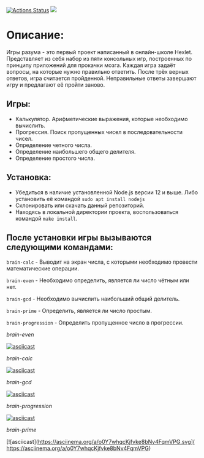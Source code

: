 [![Actions Status](https://github.com/vadim2030/frontend-project-44/workflows/hexlet-check/badge.svg)](https://github.com/vadim2030/frontend-project-44/actions)
<a href="https://codeclimate.com/github/vadim2030/frontend-project-44/maintainability"><img src="https://api.codeclimate.com/v1/badges/959a1baab78b9d00d47a/maintainability" /></a>

# Описание:

Игры разума - это первый проект написанный в онлайн-школе Hexlet. 
Представляет из себя набор из пяти консольных игр, построенных по принципу приложений для прокачки мозга. Каждая игра задаёт вопросы, на которые нужно правильно ответить. После трёх верных ответов, игра считается пройденной. Неправильные ответы завершают игру и предлагают её пройти заново.

## Игры:
+ Калькулятор. Арифметические выражения, которые необходимо вычислить.
+ Прогрессия. Поиск пропущенных чисел в последовательности чисел.
+ Определение четного числа.
+ Определение наибольшего общего делителя.
+ Определение простого числа.

## Установка: 
+ Убедиться в наличие установленной Node.js версии 12 и выше. Либо установить её командой `sudo apt install nodejs`
+ Склонировать или скачать данный репозиторий.
+ Находясь в локальной директории проекта, воспользоваться командой `make install`.

## После установки игры вызываются следующими командами:
`brain-calc` - Выводит на экран числа, с которыми необходимо провести математические операции.

`brain-even` - Необходимо определить, является ли число чётным или нет.

`brain-gcd` - Необходимо вычислить наибольший общий делитель.

`brain-prime` - Определить, является ли число простым.

`brain-progression` - Определить пропущенное число в прогрессии. 

*brain-even*

[![asciicast](https://asciinema.org/a/8yohtp0BrjQlF2SEQgX87LMvQ.svg)](https://asciinema.org/a/8yohtp0BrjQlF2SEQgX87LMvQ)

*brain-calc*

[![asciicast](https://asciinema.org/a/PdaWpZCYxlhmywpy23aHaSkvy.svg)](https://asciinema.org/a/PdaWpZCYxlhmywpy23aHaSkvy)

*brain-gcd*

[![asciicast](https://asciinema.org/a/xcqOvvoA9QxKf7eOzbqzRTFFE.svg)](https://asciinema.org/a/xcqOvvoA9QxKf7eOzbqzRTFFE)

*brain-progression*

[![asciicast](https://asciinema.org/a/pCf5iiS9WLRVE6llT0yuvIo3X.svg)](https://asciinema.org/a/pCf5iiS9WLRVE6llT0yuvIo3X)

*brain-prime*

[![asciicast](https://asciinema.org/a/o0Y7whqcKjfvke8bNv4FqmVPG.svg]( https://asciinema.org/a/o0Y7whqcKjfvke8bNv4FqmVPG)